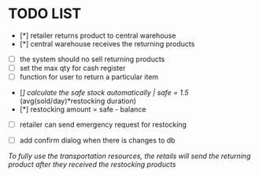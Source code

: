# TODO LIST
- [*] retailer returns product to central warehouse
- [*] central warehouse receives the returning products
- [ ] the system should no sell returning products 
- [ ] set the max qty for cash register
- [ ] function for user to return a particular item
- [*] calculate the safe stock automatically | safe = 1.5* (avg(sold/day)*restocking duration)
- [*] restocking amount = safe - balance
- [ ] retailer can send emergency request for restocking
- [ ] add confirm dialog when there is changes to db 


_To fully use the transportation resources, the retails will send the returning product after they received the restocking products_